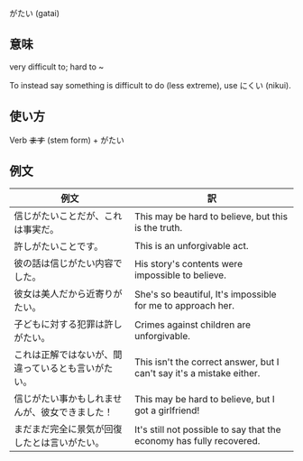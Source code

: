がたい (gatai)

## 意味

very difficult to; hard to ~

To instead say something is difficult to do (less extreme), use にくい (nikui).

## 使い方

Verb <s>ます</s> (stem form)	+ がたい

## 例文

|例文|訳|
| --- | --- |
|信じがたいことだが、これは事実だ。|This may be hard to believe, but this is the truth.|
|許しがたいことです。|This is an unforgivable act.|
|彼の話は信じがたい内容でした。|His story's contents were impossible to believe.|
|彼女は美人だから近寄りがたい。|She's so beautiful, It's impossible for me to approach her.|
|子どもに対する犯罪は許しがたい。|Crimes against children are unforgivable.|
|これは正解ではないが、間違っているとも言いがたい。|This isn't the correct answer, but I can't say it's a mistake either.|
|信じがたい事かもしれませんが、彼女できました！|This may be hard to believe, but I got a girlfriend!|
|まだまだ完全に景気が回復したとは言いがたい。|It's still not possible to say that the economy has fully recovered.|